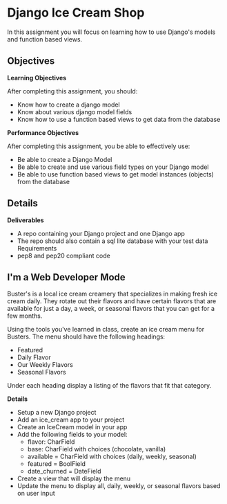 # Django Ice Cream Shop

In this assignment you will focus on learning how to use Django's models and function based views.

## Objectives

**Learning Objectives**

After completing this assignment, you should:

* Know how to create a django model
* Know about various django model fields
* Know how to use a function based views to get data from the database

**Performance Objectives**

After completing this assignment, you be able to effectively use:

* Be able to create a Django Model
* Be able to create and use various field types on your Django model
* Be able to use function based views to get model instances (objects) from the database

## Details

**Deliverables**

* A repo containing your Django project and one Django app
* The repo should also contain a sql lite database with your test data
Requirements
* pep8 and pep20 compliant code

## I'm a Web Developer Mode

Buster's is a local ice cream creamery that specializes in making fresh ice cream daily. They rotate out their flavors and have certain flavors that are available for just a day, a week, or seasonal flavors that you can get for a few months.

Using the tools you've learned in class, create an ice cream menu for Busters. The menu should have the following headings:

* Featured
* Daily Flavor
* Our Weekly Flavors
* Seasonal Flavors

Under each heading display a listing of the flavors that fit that category.

**Details**

* Setup a new Django project
* Add an ice_cream app to your project
* Create an IceCream model in your app
* Add the following fields to your model:
    * flavor: CharField
    * base: CharField with choices (chocolate, vanilla)
    * available = CharField with choices (daily, weekly, seasonal)
    * featured = BoolField
    * date_churned = DateField
* Create a view that will display the menu
* Update the menu to display all, daily, weekly, or seasonal flavors based on user input
